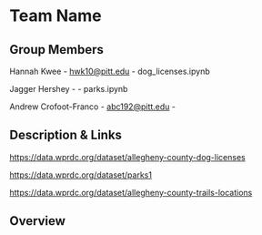 # Team Name


## Group Members
Hannah Kwee - hwk10@pitt.edu - dog_licenses.ipynb

Jagger Hershey -  - parks.ipynb

Andrew Crofoot-Franco - abc192@pitt.edu - 

## Description & Links
https://data.wprdc.org/dataset/allegheny-county-dog-licenses

https://data.wprdc.org/dataset/parks1

https://data.wprdc.org/dataset/allegheny-county-trails-locations

## Overview
